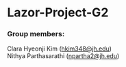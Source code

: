 # Lazor-Project-G2

### Group members:
Clara Hyeonji Kim (hkim348@jh.edu)  
Nithya Parthasarathi (npartha2@jh.edu)
